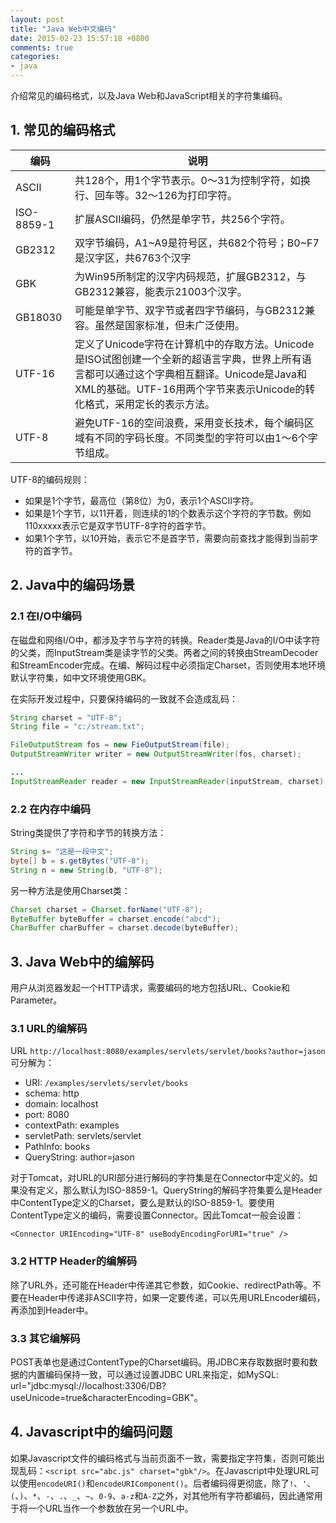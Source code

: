 ```yaml
---
layout: post
title: "Java Web中文编码"
date: 2015-02-23 15:57:18 +0800
comments: true
categories: 
- java
---
```


介绍常见的编码格式，以及Java Web和JavaScript相关的字符集编码。

<!--more-->

## 1. 常见的编码格式

编码 | 说明
---|---
ASCII | 共128个，用1个字节表示。0～31为控制字符，如换行、回车等。32～126为打印字符。
ISO-8859-1 | 扩展ASCII编码，仍然是单字节，共256个字符。
GB2312 | 双字节编码，A1~A9是符号区，共682个符号；B0~F7是汉字区，共6763个汉字
GBK | 为Win95所制定的汉字内码规范，扩展GB2312，与GB2312兼容，能表示21003个汉字。
GB18030 | 可能是单字节、双字节或者四字节编码，与GB2312兼容。虽然是国家标准，但未广泛使用。
UTF-16 | 定义了Unicode字符在计算机中的存取方法。Unicode是ISO试图创建一个全新的超语言字典，世界上所有语言都可以通过这个字典相互翻译。Unicode是Java和XML的基础。UTF-16用两个字节来表示Unicode的转化格式，采用定长的表示方法。
UTF-8 | 避免UTF-16的空间浪费，采用变长技术，每个编码区域有不同的字码长度。不同类型的字符可以由1～6个字节组成。

UTF-8的编码规则：

* 如果是1个字节，最高位（第8位）为0，表示1个ASCII字符。
* 如果是1个字节，以11开着，则连续的1的个数表示这个字符的字节数。例如110xxxxx表示它是双字节UTF-8字符的首字节。
* 如果1个字节，以10开始，表示它不是首字节，需要向前查找才能得到当前字符的首字节。

## 2. Java中的编码场景
### 2.1 在I/O中编码
在磁盘和网络I/O中，都涉及字节与字符的转换。Reader类是Java的I/O中读字符的父类，而InputStream类是读字节的父类。两者之间的转换由StreamDecoder和StreamEncoder完成。在编、解码过程中必须指定Charset，否则使用本地环境默认字符集，如中文环境使用GBK。

在实际开发过程中，只要保持编码的一致就不会造成乱码：

```java
String charset = "UTF-8";
String file = "c:/stream.txt";

FileOutputStream fos = new FieOutputStream(file);
OutputStreamWriter writer = new OutputStreamWriter(fos, charset);

...
InputStreamReader reader = new InputStreamReader(inputStream, charset);
```

### 2.2 在内存中编码
String类提供了字符和字节的转换方法：

```java
String s= "这是一段中文";
byte[] b = s.getBytes("UTF-8");
String n = new String(b, "UTF-8");
```		

另一种方法是使用Charset类：

```java
Charset charset = Charset.forName("UTF-8");
ByteBuffer byteBuffer = charset.encode("abcd");
CharBuffer charBuffer = charset.decode(byteBuffer);
```	

## 3. Java Web中的编解码
用户从浏览器发起一个HTTP请求，需要编码的地方包括URL、Cookie和Parameter。

### 3.1 URL的编解码
URL `http://localhost:8080/examples/servlets/servlet/books?author=jason` 可分解为：

* URI: `/examples/servlets/servlet/books`
* schema: http
* domain: localhost
* port: 8080
* contextPath: examples
* servletPath: servlets/servlet
* PathInfo: books
* QueryString: author=jason

对于Tomcat，对URL的URI部分进行解码的字符集是在Connector中定义的。如果没有定义，那么默认为ISO-8859-1。QueryString的解码字符集要么是Header中ContentType定义的Charset，要么是默认的ISO-8859-1。要使用ContentType定义的编码，需要设置Connector。因此Tomcat一般会设置：

`<Connector URIEncoding="UTF-8" useBodyEncodingForURI="true" />`

### 3.2 HTTP Header的编解码
除了URL外，还可能在Header中传递其它参数，如Cookie、redirectPath等。不要在Header中传递非ASCII字符，如果一定要传递，可以先用URLEncoder编码，再添加到Header中。

### 3.3 其它编解码
POST表单也是通过ContentType的Charset编码。用JDBC来存取数据时要和数据的内置编码保持一致，可以通过设置JDBC URL来指定，如MySQL: url="jdbc:mysql://localhost:3306/DB?useUnicode=true&characterEncoding=GBK"。

## 4. Javascript中的编码问题
如果Javascript文件的编码格式与当前页面不一致，需要指定字符集，否则可能出现乱码：`<script src="abc.js" charset="gbk"/>`。在Javascript中处理URL可以使用`encodeURI()`和`encodeURIComponent()`。后者编码得更彻底，除了`!`、`'`、`(`、`)`、`*`、`-`、`.`、`_`、`~`、`0-9`、`a-z`和`A-Z`之外，对其他所有字符都编码，因此通常用于将一个URL当作一个参数放在另一个URL中。





